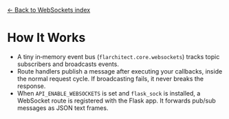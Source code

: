 [← Back to WebSockets index](index.md)

# How It Works
- A tiny in‑memory event bus (`flarchitect.core.websockets`) tracks topic
    subscribers and broadcasts events.
- Route handlers publish a message after executing your callbacks, inside the
    normal request cycle. If broadcasting fails, it never breaks the response.
- When `API_ENABLE_WEBSOCKETS` is set and `flask_sock` is installed, a
    WebSocket route is registered with the Flask app. It forwards pub/sub
    messages as JSON text frames.

